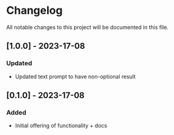 # Changelog

All notable changes to this project will be documented in this file.

## [1.0.0] - 2023-17-08

### Updated

- Updated text prompt to have non-optional result

## [0.1.0] - 2023-17-08

### Added

- Initial offering of functionality + docs